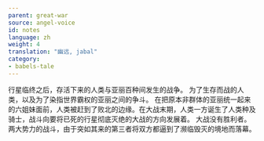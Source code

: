 ```yaml
---
parent: great-war
source: angel-voice
id: notes
language: zh
weight: 4
translation: "幽远, jabal"
category:
- babels-tale
---
```


行星临终之后，存活下来的人类与亚丽百种间发生的战争。
为了生存而战的人类，以及为了染指世界霸权的亚丽之间的争斗。
在把原本非群体的亚丽统一起来的六姐妹面前，人类被赶到了败北的边缘。在大战末期，人类一方诞生了人类种及骑士，战斗向要将已死的行星彻底灭绝的大战的方向发展着。
大战没有胜利者。两大势力的战斗，由于突如其来的第三者将双方都逼到了濒临毁灭的境地而落幕。
